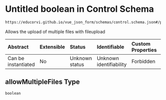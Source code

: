 # Untitled boolean in Control Schema

```txt
https://educorvi.github.io/vue_json_form/schemas/control.schema.json#/properties/options/properties/allowMultipleFiles
```

Allows the upload of multiple files with fileupload

| Abstract            | Extensible | Status         | Identifiable            | Custom Properties | Additional Properties | Access Restrictions | Defined In                                                                     |
| :------------------ | :--------- | :------------- | :---------------------- | :---------------- | :-------------------- | :------------------ | :----------------------------------------------------------------------------- |
| Can be instantiated | No         | Unknown status | Unknown identifiability | Forbidden         | Allowed               | none                | [control.schema.json\*](../schemas/control.schema.json "open original schema") |

## allowMultipleFiles Type

`boolean`
